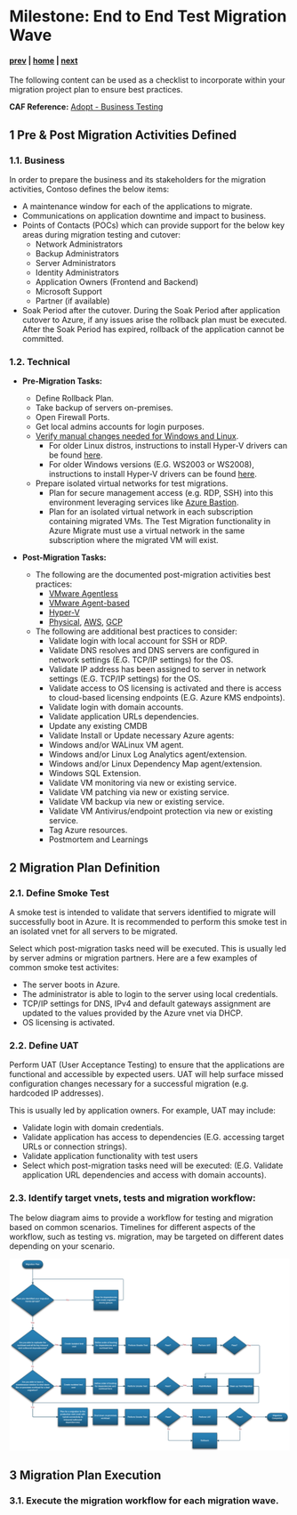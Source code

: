 
# Milestone: End to End Test Migration Wave

#### [prev](./replication.md) | [home](./readme.md)  | [next](./migration.md)

The following content can be used as a checklist to incorporate within your migration project plan to ensure best practices.

**CAF Reference:** [Adopt - Business Testing](https://docs.microsoft.com/en-us/azure/cloud-adoption-framework/migrate/migration-considerations/optimize/business-test)

## **1 Pre & Post  Migration Activities Defined**

### 1.1\. Business
In order to prepare the business and its stakeholders for the migration activities, Contoso defines the below items:

- A maintenance window for each of the applications to migrate.
- Communications on application downtime and impact to business.
- Points of Contacts (POCs) which can provide support for the below key areas during migration testing and cutover:
    - Network Administrators
    - Backup Administrators
    - Server Administrators
    - Identity Administrators
    - Application Owners (Frontend and Backend)
    - Microsoft Support
    - Partner (if available)
- Soak Period after the cutover. During the Soak Period after application cutover to Azure, if any issues arise the rollback plan must be executed. After the Soak Period has expired, rollback of the application cannot be committed.

### 1.2\. Technical
- **Pre-Migration Tasks:**
    - Define Rollback Plan.
    - Take backup of servers on-premises.
    - Open Firewall Ports.
    - Get local admins accounts for login purposes.
    - [Verify manual changes needed for Windows and Linux](https://docs.microsoft.com/en-us/azure/migrate/prepare-for-migration#verify-required-changes-before-migrating).
        +  For older Linux distros, instructions to install Hyper-V drivers can be found [here](https://docs.microsoft.com/en-us/windows-server/virtualization/hyper-v/supported-linux-and-freebsd-virtual-machines-for-hyper-v-on-windows).
        +  For older Windows versions (E.G. WS2003 or WS2008), instructions to install Hyper-V drivers can be found [here](https://docs.microsoft.com/en-us/azure/migrate/prepare-windows-server-2003-migration).
    - Prepare isolated virtual networks for test migrations.
        - Plan for secure management access (e.g. RDP, SSH) into this environment leveraging services like [Azure Bastion](https://docs.microsoft.com/en-us/azure/bastion/bastion-overview).
        - Plan for an isolated virtual network in each subscription containing migrated VMs. The Test Migration functionality in Azure Migrate must use a virtual network in the same subscription where the migrated VM will exist.

- **Post-Migration Tasks:**
    - The following are the documented post-migration activities best practices:
        +  [VMware Agentless](https://docs.microsoft.com/en-us/azure/migrate/tutorial-migrate-vmware#complete-the-migration)
        +  [VMware Agent-based](https://docs.microsoft.com/en-us/azure/migrate/tutorial-migrate-vmware-agent#complete-the-migration)
        +  [Hyper-V](https://docs.microsoft.com/en-us/azure/migrate/tutorial-migrate-hyper-v#complete-the-migration)
        +  [Physical](https://docs.microsoft.com/en-us/azure/migrate/tutorial-migrate-physical-virtual-machines#complete-the-migration), [AWS](https://docs.microsoft.com/en-us/azure/migrate/tutorial-migrate-aws-virtual-machines#complete-the-migration), [GCP](https://docs.microsoft.com/en-us/azure/migrate/tutorial-migrate-gcp-virtual-machines#complete-the-migration)
    - The following are additional best practices to consider:
        +  Validate login with local account for SSH or RDP.
        +  Validate DNS resolves and DNS servers are configured in network settings (E.G. TCP/IP settings) for the OS.
        +  Validate IP address has been assigned to server in network settings (E.G. TCP/IP settings) for the OS.
        +  Validate access to OS licensing is activated and there is access to cloud-based licensing endpoints (E.G. Azure KMS endpoints).
        +  Validate login with domain accounts.
        +  Validate application URLs dependencies.
        +  Update any existing CMDB
        +  Validate Install or Update necessary Azure agents:
        - Windows and/or WALinux VM agent.
        - Windows and/or Linux Log Analytics agent/extension.
        - Windows and/or Linux Dependency Map agent/extension.
        - Windows SQL Extension.
        +  Validate VM monitoring via new or existing service.
        +  Validate VM patching via new or existing service.
        +  Validate VM backup via new or existing service.
        +  Validate VM Antivirus/endpoint protection via new or existing service.
        +  Tag Azure resources.
        +  Postmortem and Learnings

## **2 Migration Plan Definition**

### 2.1\. Define Smoke Test
A smoke test is intended to validate that servers identified to migrate will successfully boot in Azure. It is recommended to perform this smoke test in an isolated vnet for all servers to be migrated.

Select which post-migration tasks need will be executed. This is usually led by server admins or migration partners. Here are a few examples of common smoke test activites:
- The server boots in Azure.
- The administrator is able to login to the server using local credentials.
- TCP/IP settings for DNS, IPv4 and default gateways assignment are updated to the values provided by the Azure vnet via DHCP.
- OS licensing is activated.

### 2.2\. Define UAT
Perform UAT (User Acceptance Testing) to ensure that the applications are functional and accessible by expected users. UAT will help surface missed configuration changes necessary for a successful migration (e.g. hardcoded IP addresses).

This is usually led by application owners. For example, UAT may include:

- Validate login with domain credentials.
- Validate application has access to dependencies (E.G. accessing target URLs or connection strings).
- Validate application functionality with test users
-  Select which post-migration tasks need will be executed: (E.G. Validate application URL dependencies and access with domain accounts).

### 2.3\. Identify target vnets, tests and migration workflow:

The below diagram aims to provide a workflow for testing and migration based on common scenarios. Timelines for different aspects of the workflow, such as testing vs. migration, may be targeted on different dates depending on your scenario.

![Concept Diagram](./png/migration-workflow.png)

## **3 Migration Plan Execution**

### 3.1\. Execute the migration workflow for each migration wave.
